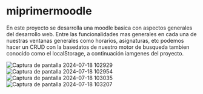 # miprimermoodle
En este proyecto se desarrolla una moodle basica con aspectos generales del desarrollo web.
Entre las funcionalidades mas generales en cada una de nuestras ventanas generales como horarios, asignaturas, etc podemos hacer un CRUD con la basedatos de nuestro motor de busqueda tambien conocido como el localStorage, a continuación iamgenes del proyecto.

![Captura de pantalla 2024-07-18 102929](https://github.com/user-attachments/assets/0dd32a91-9e7b-4715-ba1d-4db5d70b9d96)
![Captura de pantalla 2024-07-18 102954](https://github.com/user-attachments/assets/f7d9ee16-6124-4fa4-b160-722eae12951a)
![Captura de pantalla 2024-07-18 103035](https://github.com/user-attachments/assets/f47e8731-14d7-4aed-9a54-d7724cb24366)
![Captura de pantalla 2024-07-18 103207](https://github.com/user-attachments/assets/c1b26a70-6ec9-46b2-8bc5-5be7680bc2ad)
